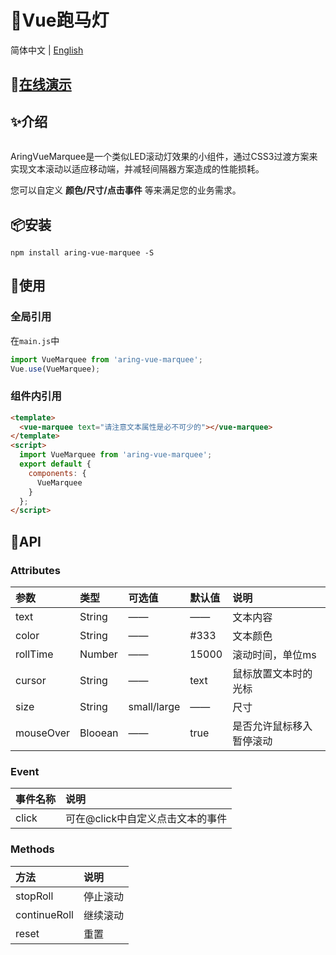 # 🌈Vue跑马灯

简体中文 | [English](./README_en.md)

## 🎈[在线演示](http://aring1998.gitee.io/vue-marquee)

## ✨介绍
<img src="http://aring.3vfree.cc/my-img/vue-marquee/demo.gif" alt="" />

AringVueMarquee是一个类似LED滚动灯效果的小组件，通过CSS3过渡方案来实现文本滚动以适应移动端，并减轻间隔器方案造成的性能损耗。

您可以自定义 **颜色/尺寸/点击事件** 等来满足您的业务需求。

## 📦安装
```
npm install aring-vue-marquee -S
```

## 🔨使用

### 全局引用
在`main.js`中
```JavaScript
import VueMarquee from 'aring-vue-marquee';
Vue.use(VueMarquee);
```

### 组件内引用
```HTML
<template>
  <vue-marquee text="请注意文本属性是必不可少的"></vue-marquee>
</template>
<script>
  import VueMarquee from 'aring-vue-marquee';
  export default {
    components: {
      VueMarquee
    }
  };
</script>
```

## 🎨API

### Attributes
| 参数 | 类型 | 可选值 | 默认值 | 说明 |
| :----- | :----- | :----- | :----- | :----- |
| text | String | —— | —— | 文本内容 |
| color | String | —— | #333 | 文本颜色 |
| rollTime | Number | —— | 15000 | 滚动时间，单位ms |
| cursor | String | —— | text | 鼠标放置文本时的光标 |
| size | String | small/large | —— | 尺寸 |
| mouseOver | Blooean | —— | true | 是否允许鼠标移入暂停滚动 |

### Event
| 事件名称 | 说明 |
| :----- | :----- |
| click | 可在@click中自定义点击文本的事件 |

### Methods
| 方法 | 说明 |
| :----- | :----- |
| stopRoll | 停止滚动 |
| continueRoll | 继续滚动 |
| reset | 重置 |